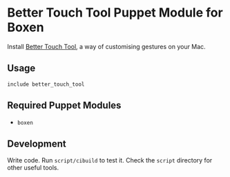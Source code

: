 # Better Touch Tool Puppet Module for Boxen

Install [Better Touch Tool](http://www.boastr.de/), a way of customising gestures on your Mac.

## Usage

```puppet
include better_touch_tool
```

## Required Puppet Modules

* `boxen`

## Development

Write code. Run `script/cibuild` to test it. Check the `script` directory for other useful tools.
